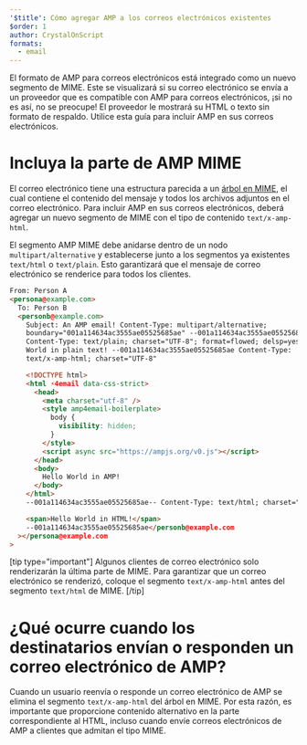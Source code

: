```yaml
---
'$title': Cómo agregar AMP a los correos electrónicos existentes
$order: 1
author: CrystalOnScript
formats:
  - email
---
```


El formato de AMP para correos electrónicos está integrado como un nuevo segmento de MIME. Este se visualizará si su correo electrónico se envía a un proveedor que es compatible con AMP para correos electrónicos, ¡si no es así, no se preocupe! El proveedor le mostrará su HTML o texto sin formato de respaldo. Utilice esta guía para incluir AMP en sus correos electrónicos.

# Incluya la parte de AMP MIME

El correo electrónico tiene una estructura parecida a un [árbol en MIME](https://en.wikipedia.org/wiki/MIME), el cual contiene el contenido del mensaje y todos los archivos adjuntos en el correo electrónico. Para incluir AMP en sus correos electrónicos, deberá agregar un nuevo segmento de MIME con el tipo de contenido `text/x-amp-html`.

El segmento AMP MIME debe anidarse dentro de un nodo `multipart/alternative` y establecerse junto a los segmentos ya existentes `text/html` o `text/plain`. Esto garantizará que el mensaje de correo electrónico se renderice para todos los clientes.

```html
From: Person A
<persona@example.com>
  To: Person B
  <personb@example.com>
    Subject: An AMP email! Content-Type: multipart/alternative;
    boundary="001a114634ac3555ae05525685ae" --001a114634ac3555ae05525685ae
    Content-Type: text/plain; charset="UTF-8"; format=flowed; delsp=yes Hello
    World in plain text! --001a114634ac3555ae05525685ae Content-Type:
    text/x-amp-html; charset="UTF-8"

    <!DOCTYPE html>
    <html ⚡4email data-css-strict>
      <head>
        <meta charset="utf-8" />
        <style amp4email-boilerplate>
          body {
            visibility: hidden;
          }
        </style>
        <script async src="https://ampjs.org/v0.js"></script>
      </head>
      <body>
        Hello World in AMP!
      </body>
    </html>
    --001a114634ac3555ae05525685ae-- Content-Type: text/html; charset="UTF-8"

    <span>Hello World in HTML!</span>
    --001a114634ac3555ae05525685ae</personb@example.com
  ></persona@example.com
>
```

[tip type="important"] Algunos clientes de correo electrónico solo renderizarán la última parte de MIME. Para garantizar que un correo electrónico se renderizó, coloque el segmento `text/x-amp-html` antes del segmento `text/html` de MIME. [/tip]

# ¿Qué ocurre cuando los destinatarios envían o responden un correo electrónico de AMP?

Cuando un usuario reenvía o responde un correo electrónico de AMP se elimina el segmento `text/x-amp-html` del árbol en MIME. Por esta razón, es importante que proporcione contenido alternativo en la parte correspondiente al HTML, incluso cuando envíe correos electrónicos de AMP a clientes que admitan el tipo MIME.
